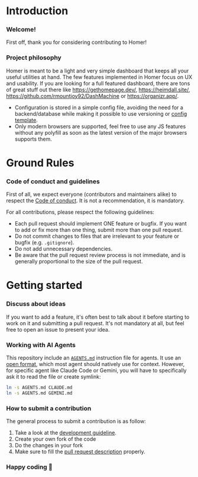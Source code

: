 # Introduction

### Welcome!

First off, thank you for considering contributing to Homer!

### Project philosophy

Homer is meant to be a light and very simple dashboard that keeps all your useful utilities at hand. The few features implemented in Homer focus on
UX and usability. If you are looking for a full featured dashboard, there are tons of great stuff out there like https://gethomepage.dev/, https://heimdall.site/, https://github.com/rmountjoy92/DashMachine or https://organizr.app/.

- Configuration is stored in a simple config file, avoiding the need for a backend/database while making it possible to use versioning or [config template](https://docs.ansible.com/ansible/latest/user_guide/playbooks_templating.html).
- Only modern browsers are supported, feel free to use any JS features without any polyfill as soon as the latest version of the major browsers supports them.


# Ground Rules

### Code of conduct and guidelines

First of all, we expect everyone (contributors and maintainers alike) to respect the [Code of conduct](https://github.com/bastienwirtz/homer/blob/main/CODE_OF_CONDUCT.md). It is not a recommendation, it is mandatory.

For all contributions, please respect the following guidelines:

* Each pull request should implement ONE feature or bugfix. If you want to add or fix more than one thing, submit more than one pull request.
* Do not commit changes to files that are irrelevant to your feature or bugfix (e.g. `.gitignore`).
* Do not add unnecessary dependencies.
* Be aware that the pull request review process is not immediate, and is generally proportional to the size of the pull request.

# Getting started

### Discuss about ideas

If you want to add a feature, it's often best to talk about it before starting to work on it and submitting a pull request. It's not mandatory at all, but
feel free to open an issue to present your idea.

### Working with AI Agents

This repository include an [`AGENTS.md`](https://github.com/bastienwirtz/homer/blob/main/AGENTS.md) instruction file for agents. It use an [open format](https://agents.md/), which most agent should natively use for context. However, for specific agent like Claude Code or Gemini, you will have to specifically ask it to read the file or create symlink:  

```sh
ln -s AGENTS.md CLAUDE.md
ln -s AGENTS.md GEMINI.md
```

### How to submit a contribution

The general process to submit a contribution is as follow:
1. Take a look at the [development guideline](https://github.com/bastienwirtz/homer/blob/main/docs/development.md).
2. Create your own fork of the code
3. Do the changes in your fork
4. Make sure to fill the [pull request description](https://github.com/bastienwirtz/homer/blob/main/.github/PULL_REQUEST_TEMPLATE.md) properly.

### Happy coding :metal:
